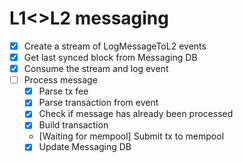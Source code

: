 # L1<>L2 messaging

- [X] Create a stream of LogMessageToL2 events
- [X] Get last synced block from Messaging DB
- [X] Consume the stream and log event
- [ ] Process message 
    - [X] Parse tx fee
    - [X] Parse transaction from event
    - [X] Check if message has already been processed
    - [X] Build transaction
    - [Waiting for mempool] Submit tx to mempool
    - [X] Update Messaging DB